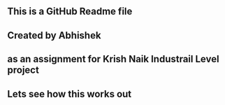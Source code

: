 ## This is a GitHub Readme file
## Created by Abhishek
## as an assignment for Krish Naik Industrail Level project 
## Lets see how this works out 